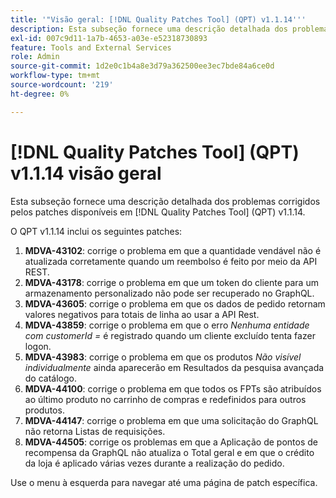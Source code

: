 ```yaml
---
title: '"Visão geral: [!DNL Quality Patches Tool] (QPT) v1.1.14'''
description: Esta subseção fornece uma descrição detalhada dos problemas corrigidos pelos patches disponíveis em [!DNL Quality Patches Tool] (QPT) v1.1.14.
exl-id: 007c9d11-1a7b-4653-a03e-e52318730893
feature: Tools and External Services
role: Admin
source-git-commit: 1d2e0c1b4a8e3d79a362500ee3ec7bde84a6ce0d
workflow-type: tm+mt
source-wordcount: '219'
ht-degree: 0%

---
```


# [!DNL Quality Patches Tool] (QPT) v1.1.14 visão geral

Esta subseção fornece uma descrição detalhada dos problemas corrigidos pelos patches disponíveis em [!DNL Quality Patches Tool] (QPT) v1.1.14.

O QPT v1.1.14 inclui os seguintes patches:

1. **MDVA-43102**: corrige o problema em que a quantidade vendável não é atualizada corretamente quando um reembolso é feito por meio da API REST.
1. **MDVA-43178**: corrige o problema em que um token do cliente para um armazenamento personalizado não pode ser recuperado no GraphQL.
1. **MDVA-43605**: corrige o problema em que os dados de pedido retornam valores negativos para totais de linha ao usar a API Rest.
1. **MDVA-43859**: corrige o problema em que o erro *Nenhuma entidade com customerId =* é registrado quando um cliente excluído tenta fazer logon.
1. **MDVA-43983**: corrige o problema em que os produtos *Não visível individualmente* ainda aparecerão em Resultados da pesquisa avançada do catálogo.
1. **MDVA-44100**: corrige o problema em que todos os FPTs são atribuídos ao último produto no carrinho de compras e redefinidos para outros produtos.
1. **MDVA-44147**: corrige o problema em que uma solicitação do GraphQL não retorna Listas de requisições.
1. **MDVA-44505**: corrige os problemas em que a Aplicação de pontos de recompensa da GraphQL não atualiza o Total geral e em que o crédito da loja é aplicado várias vezes durante a realização do pedido.

Use o menu à esquerda para navegar até uma página de patch específica.
